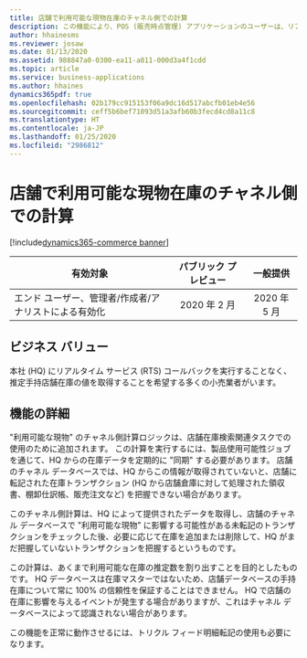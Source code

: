 ```yaml
---
title: 店舗で利用可能な現物在庫のチャネル側での計算
description: この機能により、POS (販売時点管理) アプリケーションのユーザーは、リアルタイムのサービス呼び出しを使用しなくても、店舗の手持在庫データにアクセスできるようになります。
author: hhainesms
ms.reviewer: josaw
ms.date: 01/13/2020
ms.assetid: 988847a0-0300-ea11-a811-000d3a4f1cdd
ms.topic: article
ms.service: business-applications
ms.author: hhaines
dynamics365pdf: true
ms.openlocfilehash: 02b179cc915153f06a9dc16d517abcfb01eb4e56
ms.sourcegitcommit: ceff5b6bef71093d51a3afb60b3fecd4cd8a11c8
ms.translationtype: HT
ms.contentlocale: ja-JP
ms.lasthandoff: 01/25/2020
ms.locfileid: "2986812"
---
```

# <a name="channel-side-calculations-for-available-physical-inventory-for-stores"></a>店舗で利用可能な現物在庫のチャネル側での計算
[!include[dynamics365-commerce banner](../includes/dynamics365-commerce.md)]

| 有効対象    |  パブリック プレビュー | 一般提供 | 
| ---------- | :----------: |:----------: |
|エンド ユーザー、管理者/作成者/アナリストによる有効化|2020 年 2 月| 2020 年 5 月|


## <a name="business-value"></a>ビジネス バリュー
<!-- bv start -->
本社 (HQ) にリアルタイム サービス (RTS) コールバックを実行することなく、推定手持店舗在庫の値を取得することを希望する多くの小売業者がいます。  
<!-- bv end -->



## <a name="feature-details"></a>機能の詳細
<!--feature detail start -->
"利用可能な現物" のチャネル側計算ロジックは、店舗在庫検索関連タスクでの使用のために追加されます。 この計算を実行するには、製品使用可能性ジョブを通じて、HQ からの在庫データを定期的に "同期" する必要があります。 店舗のチャネル データベースでは、HQ からこの情報が取得されていないと、店舗に転記された在庫トランザクション (HQ から店舗倉庫に対して処理された領収書、棚卸仕訳帳、販売注文など) を把握できない場合があります。

このチャネル側計算は、HQ によって提供されたデータを取得し、店舗のチャネル データベースで "利用可能な現物" に影響する可能性がある未転記のトランザクションをチェックした後、必要に応じて在庫を追加または削除して、HQ がまだ把握していないトランザクションを把握するというものです。

この計算は、あくまで利用可能な在庫の推定数を割り出すことを目的としたものです。 HQ データベースは在庫マスターではないため、店舗データベースの手持在庫について常に 100% の信頼性を保証することはできません。 HQ で店舗の在庫に影響を与えるイベントが発生する場合がありますが、これはチャネル データベースによって認識されない場合があります。

この機能を正常に動作させるには、トリクル フィード明細転記の使用も必要になります。
<!--feature detail end -->









